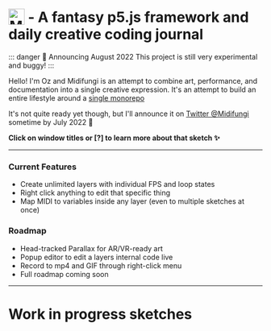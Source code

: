 # <img src="/midifungi-title.png" alt="Midifungi" title="Midifungi" style="height:32px; position: relative; top: 5px"> - A fantasy p5.js framework and daily creative coding journal

::: danger 📅 Announcing August 2022
This project is still very experimental and buggy!
:::

<div class="row">
  <div class="col-6">
    <Midifungi title="Scaly Slugs" :layers="['@3/wallpaper', '@3/slugs', '@1/texturizer']" help="@3" />
  </div>
  <div class="col-6">
    <div class="custom-container tip">
      <p>Hello! I'm Oz and Midifungi is an attempt to combine art, performance, and documentation into a single creative expression. It's an attempt to build an entire lifestyle around a <a href="https://github.com/midifungi/midifungi.js" target="_blank">single monorepo</a></p>
      <p>It's not quite ready yet though, but I'll announce it on <a href="https://twitter.com/midifungi">Twitter @Midifungi</a> sometime by July 2022 👀</p>
      <p><strong>Click on window titles or [?] to learn more about that sketch ✨</strong></p>
    </div>
  </div>
</div>

<!-- @todo Automate this and include things like tags etc -->
---

<div class="row">
  <div class="col-6">
    <div class="custom-container tip">
      <h3 class="custom-container-title">Current Features</h3>
      <ul>
        <li>Create unlimited layers with individual FPS and loop states</li>
        <li>Right click anything to edit that specific thing</li>
        <li>Map MIDI to variables inside any layer (even to multiple sketches at once)</li>
      </ul>
    </div>
  </div>
  <div class="col-6">
    <div class="custom-container danger">
      <h3 class="custom-container-title">Roadmap</h3>
      <ul>
        <li>Head-tracked Parallax for AR/VR-ready art</li>
        <li>Popup editor to edit a layers internal code live</li>
        <li>Record to mp4 and GIF through right-click menu</li>
        <li>Full roadmap coming soon</li>
      </ul>
    </div>
  </div>
</div>

---

# Work in progress sketches

<div class="row">
  <div class="col-6">
    <Midifungi title="Francis Bacon Study 1" :layers="['@2/cube', '@2/brushify', '@2/emoji', '@1/texturizer']" help="@2" />
  </div>
  <div class="col-6">
    <Midifungi title="Ancient Visitors" :layers="['@1/bg', '@1/main', '@1/wall-chipper', '@1/texturizer']" help="@1" />
  </div>
</div>